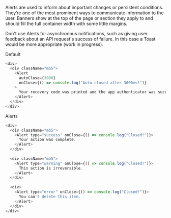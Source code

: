 Alerts are used to inform about important changes or persistent conditions. They’re one of the most prominent ways to communicate information to the user. Banners show at the top of the page or section they apply to and should fill the full container width with some little margins.

Don't use Alerts for asynchronous notifications, such as giving user feedback about an API request's success of failure. In this case a Toast would be more appropriate (work in progress).


Default

```js
<div>
  <div className="mb5">
    <Alert
      autoClose={3000}
      onClose={() => console.log("Auto closed after 3000ms!")}
    >
      Your recovery code was printed and the app authenticator was sucessfully validated.
    </Alert>
  </div>
</div>
```

Alerts

```js
<div>
  <div className="mb5">
    <Alert type="success" onClose={() => console.log("Closed!")}>
      Your action was complete.
    </Alert>
  </div>
  
  <div className="mb5">
    <Alert type="warning" onClose={() => console.log("Closed!")}>
      This action is irreversible.
    </Alert>
  </div>
  
  <div>
    <Alert type="error" onClose={() => console.log("Closed!")}>
      You can't delete this item.
    </Alert>
  </div>
</div>
```

